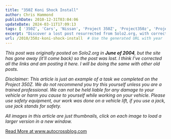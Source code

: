 ```yaml
---
title: "350Z Koni Shock Install"
author: Chris Hammond
publishDate: 2010-12-31T03:04:06
updateDate: 2024-03-11T17:09:13
tags: [ '350Z', 'Cars', 'Nissan', 'Project 350Z', 'Project350z', 'Project350zcom' ]
excerpt: "Discover a lost post resurrected from Solo2.org, with corrected links and safety reminders for vehicle maintenance. Explore at www.autocrossblog.com."
url: /2010/350z-koni-shock-install  # Use the generated URL with year
---
```

<p style="margin-top: 0px;"><em>This post was originally posted on Solo2.org in&nbsp;<strong>June of 2004</strong>, but the site has gone away (it&#39;ll come back) so the post was lost. I think I've corrected all the links and am posting it here. I will be doing the same with other old posts.</em></p>  <p style="margin-top: 0px;"><em>Disclaimer: This article is just an example of a task we completed on the Project 350Z. We do not recommend you try this yourself unless you are a trained professional. We can not be held liable for any damage to your vehicle or harm you cause to yourself while working on your vehicle. Please use safety equipment, our work was done on a vehicle lift, if you use a jack, use jack stands for safety.</em></p>  <p style="margin-top: 0px;"><em>All images in this article are just thumbnails, click on each image to load a larger version in a new window.</em></p>  <a href="https://www.autocrossblog.com/350z-koni-shock-install">Read More at www.autocrossblog.com</a>


